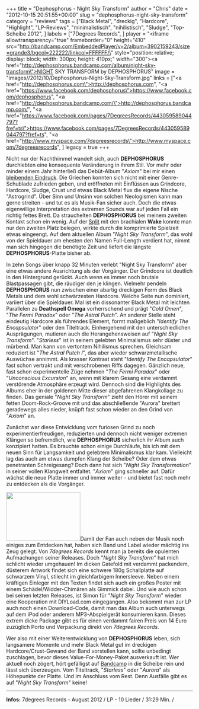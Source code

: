 +++
title = "Dephosphorus - Night Sky Transform"
author = "Chris"
date = "2012-10-15 20:51:55+00:00"
slug = "dephosphorus-night-sky-transform"
category = "reviews"
tags = ["Black Metal", "dreckig", "Hardcore", "Highlight", "LP-Reviews", "minimalistisch", "nihilistisch", "Sludge", "Top-Scheibe 2012", ]
labels = ["7Degrees Records", ]
player = "<iframe allowtransparency=\"true\" frameborder=\"0\" height=\"410\" src=\"http://bandcamp.com/EmbeddedPlayer/v=2/album=3902159243/size=grande3/bgcol=222222/linkcol=FFFFFF/\" style=\"position: relative; display: block; width: 300px; height: 410px;\" width=\"300\"><a href=\"http://dephosphorus.bandcamp.com/album/night-sky-transform\">NIGHT SKY TRANSFORM by DEPHOSPHORUS</a></iframe>"
image = "images//2012/10/Dephosphorus-Night-Sky-Transform.jpg"
links = ["<a href=\"http://dephosphorus.com\">http://dephosphorus.com</a>", "<a href=\"https://www.facebook.com/dephosphorus\">https://www.facebook.com/dephosphorus</a>", "<a href=\"http://dephosphorus.bandcamp.com/\">http://dephosphorus.bandcamp.com/</a>", "<a href=\"https://www.facebook.com/pages/7DegreesRecords/443059589044797?fref=ts\">https://www.facebook.com/pages/7DegreesRecords/443059589044797?fref=ts</a>", "<a href=\"http://www.myspace.com/7degreesrecords\">http://www.myspace.com/7degreesrecords</a>", ]
legacy = true
+++



Nicht nur der Nachthimmel wandelt sich, auch **DEPHOSPHORUS** durchlebten eine konsequente Veränderung in ihrem Stil. Vor mehr oder minder einem Jahr hinterließ das Debüt-Album "_Axiom_" bei mir einen <a href="http://necroslaughter.de/2011/09/dephosphorus-axiom/" title="Dephosphorus – Axiom">bleibenden Eindruck</a>. Die Griechen konnten sich nicht mit einer Genre-Schublade zufrieden geben, und eröffneten mit Einflüssen aus Grindcore, Hardcore, Sludge, Crust und etwas Black Metal flux die eigene Nische "Astrogrind". Über Sinn und Unsinn von solchen Neologismen kann man gerne streiten - und tut es als Musik-Fan sicher auch. Doch die etwas eigenwillige Interpretation des extremen Sounds war auf jeden Fall ein richtig fettes Brett. Da strauchelten **DEPHOSPHORUS** bei meinem zweiten Kontakt schon ein wenig. Auf der <a href="http://necroslaughter.de/2012/05/dephosphorus-wake-split-7/" title="Dephosphorus / Wake – Split 7″">Split</a> mit den brachialen **Wake** konnte man nur den zweiten Platz belegen, wirkte durch die komprimierte Spielzeit etwas eingeengt. Auf dem aktuellen Album "_Night Sky Transform_", das wohl von der Spieldauer am ehesten den Namen Full-Length verdient hat, nimmt man sich hingegen die benötigte Zeit und liefert die längste **DEPHOSPHORUS**-Platte bisher ab.

In zehn Songs über knapp 32 Minuten verlebt "Night Sky Transform" aber eine etwas andere Ausrichtung als der Vorgänger. Der Grindcore ist deutlich in den Hintergrund gerückt. Auch wenn es immer noch brutale Blastpassagen gibt, die räudiger den je klingen. Vielmehr pendeln **DEPHOSPHORUS** nun zwischen einer abartig dreckigen Form des Black Metals und dem wohl schwärzesten Hardcore. Welche Seite nun dominiert, variiert über die Spieldauer. Mal ist ein dissonanter Black Metal mit leichten Parallelen zu **Deathspell Omega** vorherrschend und prägt "_Cold Omen_", "_The Fermi Paradox_" oder "_The Astral Putch_". An anderer Stelle steht eindeutig Hardcore als führendes Element, formt maßgeblich "_Identify The Encapsulator_" oder den Titeltrack.
Einhergehend mit den unterschiedlichen Ausprägungen, mutieren auch die Herangehensweisen auf "_Night Sky Transform_". "_Starless_" ist in seinem gelebten Minimalismus sehr düster und mürbend. Man kann von vertontem Nihilismus sprechen. Gleichsam reduziert ist "_The Astral Putch I_", das aber wieder schwarzmetallische Auswüchse annimmt. Als krasser Kontrast steht "_Identify The Encapsulator_" fast schon vertrakt und mit verschrobenen Riffs dagegen. Gänzlich neue, fast schon experimentelle Züge nehmen "_The Fermi Paradox_" oder "_Unconscious Excursion_" an, wenn mit klarem Gesang eine verdammt verstörende Atmosphäre erzeugt wird.
Dennoch sind die Highlights des Albums eher in der goldenen Mitte dieser abgefahrenen Klangkollage zu finden. Das geniale "_Night Sky Transform_" zieht den Hörer mit seinem fetten Doom-Rock-Groove mit und das abschließende "Aurora" brettert geradewegs alles nieder, knüpft fast schon wieder an den Grind von "_Axiom_" an.

Zunächst war diese Entwicklung vom furiosen Grind zu noch experimentierfreudigen, reduzierten und dennoch nicht weniger extremen Klängen so befremdlich, wie **DEPHOSPHORUS** sicherlich ihr Album auch konzipiert hatten. Es brauchte schon einige Durchläufe, bis ich mit dem neuen Sinn für Langsamkeit und gelebtem Minimalismus klar kam. Vielleicht lag das auch am etwas dumpfen Klang der Scheibe? Oder dem etwas penetranten Schreigesang? Doch dann hat sich "_Night Sky Transformation_" in seiner vollen Klangwelt entfaltet. "_Axiom_" ging schneller auf. Dafür wächst die neue Platte immer und immer weiter - und bietet fast noch mehr zu entdecken als die Vorgänger.

<a href="images//2012/10/Dephosphorus-Night-Sky-Transform-Package.jpg"><img alt="" class="alignright size-medium wp-image-9155" height="131" src="images//2012/10/Dephosphorus-Night-Sky-Transform-Package-200x131.jpg" title="Dephosphorus - Night Sky Transform - Package" width="200"/></a>Damit der Fan auch neben der Musik noch einiges zum Entdecken hat, haben sich Band und Label wieder mächtig ins Zeug gelegt. Von _7degrees Records_ kennt man ja bereits die opulenten Aufmachungen seiner Releases. Doch "_Night Sky Transform_" hat mich schlicht wieder umgehauen! Im dicken Gatefold mit verdammt packendem, düsterem Artwork findet sich eine schwere 180g Schallplatte auf schwarzem Vinyl, stilecht im gleichfarbigem Innersleeve. Neben einem kräftigen Einleger mit den Texten findet sich auch ein großes Poster mit einem Schädel/Widder-Chimären als Gimmick dabei. Und wie auch schon bei seinen letzten Releases, ist Simon für "_Night Sky Transform_" wieder eine Kooperation mit DIYLoad.com eingegangen. Also bekommt man zur LP auch noch einen Download-Code, damit man das Album auch unterwegs auf dem iPod oder anderem MP3-Abspielgerät konsumieren kann. Dieses extrem dicke Package gibt es für einen verdammt fairen Preis von 14 Euro zuzüglich Porto und Verpackung direkt von _7degrees Records_.

Wer also mit einer Weiterentwicklung von **DEPHOSPHORUS** leben, sich langsamere Momente und mehr Black Metal gut im dreckigen Hardcore/Crust-Gewand der Band vorstellen kann, sollte unbedingt zuschlagen, bevor dieses Value-For-Money-Paket ausverkauft ist. Wer aktuell noch zögert, hört gefälligst auf <a href="http://dephosphorus.bandcamp.com/album/night-sky-transform">Bandcamp</a> in die Scheibe rein und lässt sich überzeugen. Vom Titeltrack, "_Starless_" oder "_Aurora_" als Höhepunkte der Platte. Und im Anschluss vom Rest. Denn Ausfälle gibt es auf "_Night Sky Transform_" keine!






---
**Infos:**
7degrees Records - August 2012 / 
LP - 10 Lieder / 31:29 Min. / 
